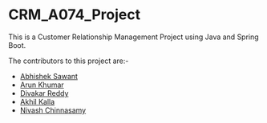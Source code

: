 # CRM_A074_Project
This is a Customer Relationship Management Project using Java and Spring Boot.

The contributors to this project are:-
<ul>
  <li><a href="https://github.com/abhisheksawant807">Abhishek Sawant</a></li>
  <li><a href="https://github.com/arunuj14">Arun Khumar</a></li>
  <li><a href="https://github.com/divakarReddy082">Divakar Reddy</a></li>
  <li><a href="https://github.com/Ackerman143">Akhil Kalla</a></li>
  <li><a href="https://github.com/Nivash1025">Nivash Chinnasamy</a></li>
</ul>
